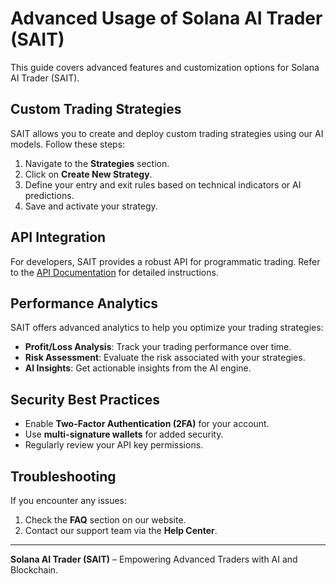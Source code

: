 # Advanced Usage of Solana AI Trader (SAIT)

This guide covers advanced features and customization options for Solana AI Trader (SAIT).

## Custom Trading Strategies
SAIT allows you to create and deploy custom trading strategies using our AI models. Follow these steps:
1. Navigate to the **Strategies** section.
2. Click on **Create New Strategy**.
3. Define your entry and exit rules based on technical indicators or AI predictions.
4. Save and activate your strategy.

## API Integration
For developers, SAIT provides a robust API for programmatic trading. Refer to the [API Documentation](api.md) for detailed instructions.

## Performance Analytics
SAIT offers advanced analytics to help you optimize your trading strategies:
- **Profit/Loss Analysis**: Track your trading performance over time.
- **Risk Assessment**: Evaluate the risk associated with your strategies.
- **AI Insights**: Get actionable insights from the AI engine.

## Security Best Practices
- Enable **Two-Factor Authentication (2FA)** for your account.
- Use **multi-signature wallets** for added security.
- Regularly review your API key permissions.

## Troubleshooting
If you encounter any issues:
1. Check the **FAQ** section on our website.
2. Contact our support team via the **Help Center**.

---

**Solana AI Trader (SAIT)** – Empowering Advanced Traders with AI and Blockchain.
